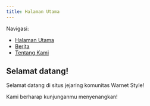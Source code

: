 ```yaml
---
title: Halaman Utama
---
```


Navigasi:
* [Halaman Utama](https://warnetstyle.github.io/)
* [Berita](https://warnetstyle.github.io/berita.html)
* [Tentang Kami](https://warnetstyle.github.io/tentang_kami.html)

## Selamat datang!

Selamat datang di situs jejaring komunitas Warnet Style!

Kami berharap kunjunganmu menyenangkan!
